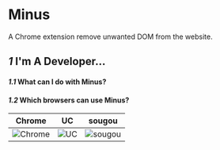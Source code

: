# Minus
A Chrome extension remove unwanted DOM from the website. 
## ***1*** I'm A Developer...
#### *1.1* What can I do with Minus? 
#### *1.2* Which browsers can use Minus?
Chrome|UC|sougou
----|----|----
![Chrome](https://github.com/alrra/browser-logos/blob/master/chrome/chrome_32x32.png)|![UC](https://github.com/alrra/browser-logos/blob/master/uc/uc_32x32.png)|![sougou](https://github.com/alrra/browser-logos/blob/master/sogou-mobile/sogou-mobile_32x32.png)
